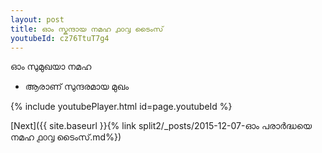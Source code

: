 ```yaml
---
layout: post
title: ഓം സ്കന്ദായ നമഹ ൧൦൮ ടൈംസ്
youtubeId: cz76TtuT7g4
---
```

 
 
 ഓം സുമുഖയാ നമഹ 
 
 -  ആരാണ് സുന്ദരമായ മുഖം 
 
  
 
  
 
 
 
 
 
 


{% include youtubePlayer.html id=page.youtubeId %}
 
[Next]({{ site.baseurl }}{% link  split2/_posts/2015-12-07-ഓം പരാർദ്ധയെ നമഹ ൧൦൮ ടൈംസ്.md%})
 
